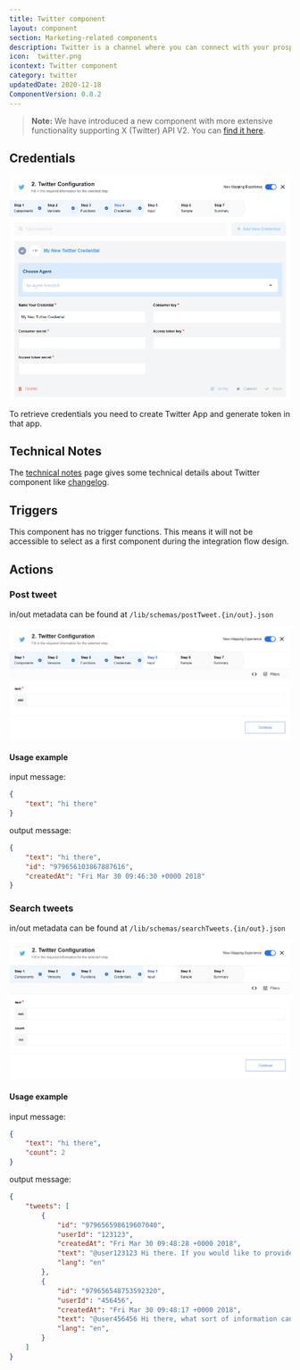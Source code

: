 ```yaml
---
title: Twitter component
layout: component
section: Marketing-related components
description: Twitter is a channel where you can connect with your prospects, customers, and journalists.
icon:  twitter.png
icontext: Twitter component
category: twitter
updatedDate: 2020-12-18
ComponentVersion: 0.0.2
---
```


> **Note:** We have introduced a new component with more extensive functionality supporting X (Twitter) API V2. You can [find it here](/components/x-twitter-component).

## Credentials

![Credentials](img/credentials.png)

To retrieve credentials you need to create Twitter App and generate token in that app.


## Technical Notes

The [technical notes](technical-notes) page gives some technical details about
Twitter component like [changelog](technical-notes#changelog).

## Triggers

This component has no trigger functions. This means it will not be accessible to
select as a first component during the integration flow design.

## Actions

### Post tweet

in/out metadata can be found at `/lib/schemas/postTweet.{in/out}.json`

![Post tweet](img/post-tweet.png)

#### Usage example

input message:

```json
{
    "text": "hi there"
}
```

output message:

```json
{
    "text": "hi there",
    "id": "979656103867887616",
    "createdAt": "Fri Mar 30 09:46:30 +0000 2018"
}
```

### Search tweets

in/out metadata can be found at `/lib/schemas/searchTweets.{in/out}.json`

![Search tweets](img/search-tweets.png)

#### Usage example

input message:

```json
{
    "text": "hi there",
    "count": 2
}
```

output message:

```json
{
	"tweets": [
		{
            "id": "979656598619607040",
            "userId": "123123",
            "createdAt": "Fri Mar 30 09:48:28 +0000 2018",
            "text": "@user123123 Hi there. If you would like to provide feedback about our packaging, please follow this link:…",
			"lang": "en"
		},
		{
            "id": "979656548753592320",
            "userId": "456456",
            "createdAt": "Fri Mar 30 09:48:17 +0000 2018",
            "text": "@user456456 Hi there, what sort of information can I help you with? Are you looking at train times for today?",
			"lang": "en",
		}
	]
}
```
